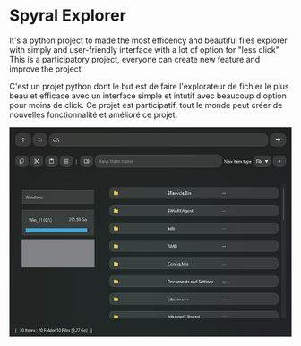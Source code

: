 # Spyral Explorer


It's a python project to made the most efficency and beautiful files explorer with simply and user-friendly interface with a lot of option for "less click"
This is a participatory project, everyone can create new feature and improve the project

C'est un projet python dont le but est de faire l'explorateur de fichier le plus beau et efficace avec un interface simple et intutif avec beaucoup d'option pour moins de click.
Ce projet est participatif, tout le monde peut créer de nouvelles fonctionnalité et amélioré ce projet.

<img src="/previews/capture.png" width="800" />
